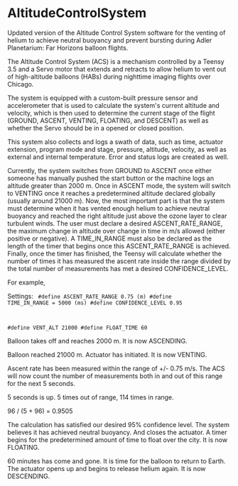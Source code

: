 # AltitudeControlSystem
Updated version of the Altitude Control System software for the venting of helium to achieve neutral buoyancy and prevent bursting during Adler Planetarium: Far Horizons balloon flights.

The Altitude Control System (ACS) is a mechanism controlled by a Teensy 3.5 and a Servo motor that extends and retracts to allow helium to vent out of high-altitude balloons (HABs) during nighttime imaging flights over Chicago.

The system is equipped with a custom-built pressure sensor and accelerometer that is used to calculate the system's current altitude and velocity, which is then used to determine the current stage of the flight (GROUND, ASCENT, VENTING, FLOATING, and DESCENT) as well as whether the Servo should be in a opened or closed position.

This system also collects and logs a swath of data, such as time, actuator extension, program mode and stage, pressure, altitude, velocity, as well as external and internal temperature. Error and status logs are created as well.

Currently, the system switches from GROUND to ASCENT once either someone has manually pushed the start button or the machine logs an altitude greater than 2000 m. Once in ASCENT mode, the system will switch to VENTING once it reaches a predetermined altitude declared globally (usually around 21000 m). Now, the most important part is that the system must determine when it has vented enough helium to achieve neutral buoyancy and reached the right altitude just above the ozone layer to clear turbulent winds. The user must declare a desired ASCENT_RATE_RANGE, the maximum change in altitude over change in time in m/s allowed (either positive or negative). A TIME_IN_RANGE must also be declared as the length of the timer that begins once this ASCENT_RATE_RANGE is achieved. Finally, once the timer has finished, the Teensy will calculate whether the number of times it has measured the ascent rate inside the range divided by the total number of measurements has met a desired CONFIDENCE_LEVEL.


For example,

Settings:
<code>
#define ASCENT_RATE_RANGE 0.75 (m)
#define TIME_IN_RANGE = 5000 (ms)
#define CONFIDENCE_LEVEL 0.95

#define VENT_ALT 21000
#define FLOAT_TIME 60
</code>

Balloon takes off and reaches 2000 m. It is now ASCENDING.

Balloon reached 21000 m. Actuator has initiated. It is now VENTING.

Ascent rate has been measured within the range of +/- 0.75 m/s. The ACS will now count the number of measurements both in and out of this range for the next 5 seconds.

5 seconds is up. 5 times out of range, 114 times in range.

96 / (5 + 96) = 0.9505

The calculation has satisfied our desired 95% confidence level. The system believes it has achieved neutral buoyancy. And closes the actuator. A timer begins for the predetermined amount of time to float over the city. It is now FLOATING.

 60 minutes has come and gone. It is time for the balloon to return to Earth. The actuator opens up and begins to release helium again. It is now DESCENDING.
